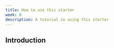```yaml
---
title: How to use this starter
week: 0
description: A tutorial in using this starter
---
```


## Introduction

